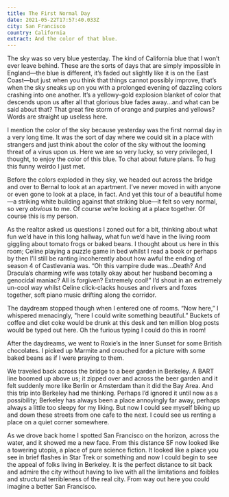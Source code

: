 ```yaml
---
title: The First Normal Day
date: 2021-05-22T17:57:40.033Z
city: San Francisco
country: California
extract: And the color of that blue.
---
```

The sky was so very blue yesterday. The kind of California blue that I won’t ever leave behind. These are the sorts of days that are simply impossible in England—the blue is different, it’s faded out slightly like it is on the East Coast—but just when you think that things cannot possibly improve, that’s when the sky sneaks up on you with a prolonged evening of dazzling colors crashing into one another. It’s a yellowy-gold explosion blanket of color that descends upon us after all that glorious blue fades away...and what can be said about that? That great fire storm of orange and purples and yellows? Words are straight up useless here. 

I mention the color of the sky because yesterday was the first normal day in a very long time. It was the sort of day where we could sit in a place with strangers and just think about the color of the sky without the looming threat of a virus upon us. Here we are so very lucky, so very privileged, I thought, to enjoy the color of this blue. To chat about future plans. To hug this funny weirdo I just met.

Before the colors exploded in they sky, we headed out across the bridge and over to Bernal to look at an apartment. I’ve never moved in with anyone or even gone to look at a place, in fact. And yet this tour of a beautiful home—a striking white building against that striking blue—it felt so very normal, so very *obvious* to me. Of course we’re looking at a place together. Of course this is my person.

As the realtor asked us questions I zoned out for a bit, thinking about what fun we’d have in this long hallway, what fun we’d have in the living room giggling about tomato frogs or baked beans. I thought about us here in this room; Celine playing a puzzle game in bed whilst I read a book or perhaps by then I’ll still be ranting incoherently about how awful the ending of season 4 of Castlevania was. “Oh this vampire dude was...Death? And Dracula’s charming wife was totally okay about her husband becoming a genocidal maniac? All is forgiven? Extremely cool!” I’d shout in an extremely un-cool way whilst Celine click-clacks houses and rivers and foxes together, soft piano music drifting along the corridor.

The daydream stopped though when I entered one of rooms. “Now here,” I whispered menacingly, "here I could write something beautiful.” Buckets of coffee and diet coke would be drunk at this desk and ten million blog posts would be typed out here. Oh the furious typing I could do this in room!

After the daydreams, we went to Roxie’s in the Inner Sunset for some British chocolates. I picked up Marmite and crouched for a picture with some baked beans as if I were praying to them.

We traveled back across the bridge to a beer garden in Berkeley. A BART line boomed up above us; it zipped over and across the beer garden and it felt suddenly more like Berlin or Amsterdam than it did the Bay Area. And this trip into Berkeley had me thinking. Perhaps I’d ignored it until now as a possibility; Berkeley has always been a place annoyingly far away, perhaps always a little too sleepy for my liking. But now I could see myself biking up and down these streets from one cafe to the next. I could see us renting a place on a quiet corner somewhere. 

As we drove back home I spotted San Francisco on the horizon, across the water, and it showed me a new face. From this distance SF now looked like a towering utopia, a place of pure science fiction. It looked like a place you see in brief flashes in Star Trek or something and now I  could begin to see the appeal of folks living in Berkeley. It is the perfect distance to sit back and admire the city without having to live with all the limitations and foibles and structural terribleness of the real city. From way out here you could imagine a better San Francisco.